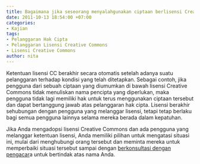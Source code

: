 ```yaml
---
title: Bagaimana jika seseorang menyalahgunakan ciptaan berlisensi Creative Commons?
date: 2011-10-13 18:54:00 +07:00
categories:
- Kajian
tags:
- Pelanggaran Hak Cipta
- Pelanggaran Lisensi Creative Commons
- Lisensi Creative Commons
author: nita
---
```


Ketentuan lisensi CC berakhir secara otomatis setelah adanya suatu pelanggaran terhadap kondisi yang telah ditetapkan. Sebagai contoh, jika pengguna dari sebuah ciptaan yang diumumkan di bawah lisensi Creative Commons tidak menuliskan nama pencipta yang diperlukan, maka pengguna tidak lagi memiliki hak untuk terus menggunakan ciptaan tersebut dan dapat bertanggung jawab atas pelanggaran hak cipta. Lisensi berakhir sehubungan dengan pengguna yang melanggar lisensi, tetapi tetap berlaku bagi semua pengguna lainnya selama mereka berada dalam kepatuhan.

Jika Anda mengadopsi lisensi Creative Commons dan ada pengguna yang melanggar ketentuan lisensi, Anda memiliki pilihan untuk mengatasi situasi ini, mulai dari menghubungi orang tersebut dan meminta mereka untuk memperbaiki situasi tersebut sampai dengan [berkonsultasi dengan pengacar](http://wiki.creativecommons.or.id/FAQ#Dapatkah_CC_memberikan_nasihat_hukum_tentang_lisensi_atau_alat_lainnya.2C_atau_membantu_penegakan_lisensi_CC.3F)a untuk bertindak atas nama Anda.